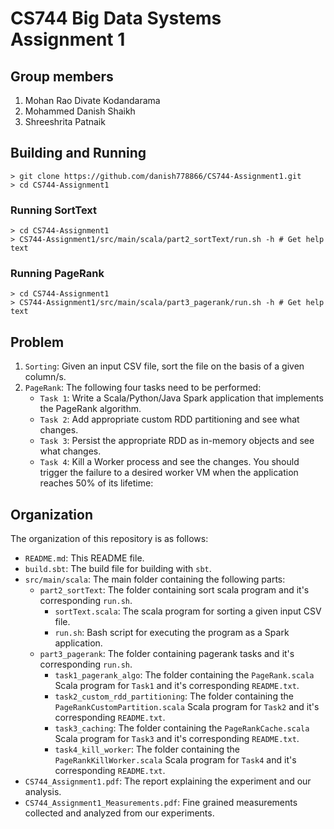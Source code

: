 # CS744 Big Data Systems Assignment 1

## Group members
1. Mohan Rao Divate Kodandarama
2. Mohammed Danish Shaikh
3. Shreeshrita Patnaik

## Building and Running
```
> git clone https://github.com/danish778866/CS744-Assignment1.git
> cd CS744-Assignment1
```

### Running SortText
```
> cd CS744-Assignment1
> CS744-Assignment1/src/main/scala/part2_sortText/run.sh -h # Get help text
```

### Running PageRank
```
> cd CS744-Assignment1
> CS744-Assignment1/src/main/scala/part3_pagerank/run.sh -h # Get help text
```

## Problem
1. `Sorting`: Given an input CSV file, sort the file on the basis of a given column/s.
2. `PageRank`: The following four tasks need to be performed:
      * `Task 1`: Write a Scala/Python/Java Spark application that implements the PageRank algorithm.
      * `Task 2`: Add appropriate custom RDD partitioning and see what changes.
      * `Task 3`: Persist the appropriate RDD as in-memory objects and see what changes.
      * `Task 4`: Kill a Worker process and see the changes. You should trigger the failure to a desired worker VM when the application reaches 50% of its lifetime:

## Organization
The organization of this repository is as follows:
* `README.md`: This README file.
* `build.sbt`: The build file for building with `sbt`.
* `src/main/scala`: The main folder containing the following parts:
  - `part2_sortText`: The folder containing sort scala program and it's corresponding `run.sh`.
    + `sortText.scala`: The scala program for sorting a given input CSV file.
    + `run.sh`: Bash script for executing the program as a Spark application.
  - `part3_pagerank`: The folder containing pagerank tasks and it's corresponding `run.sh`.
    + `task1_pagerank_algo`: The folder containing the `PageRank.scala` Scala program for `Task1` and it's corresponding `README.txt`.
    + `task2_custom_rdd_partitioning`: The folder containing the `PageRankCustomPartition.scala` Scala program for `Task2` and it's corresponding `README.txt`.
    + `task3_caching`: The folder containing the `PageRankCache.scala` Scala program for `Task3` and it's corresponding `README.txt`.
    + `task4_kill_worker`: The folder containing the `PageRankKillWorker.scala` Scala program for `Task4` and it's corresponding `README.txt`.
* `CS744_Assignment1.pdf`: The report explaining the experiment and our analysis.
* `CS744_Assignment1_Measurements.pdf`: Fine grained measurements collected and analyzed from our experiments.
